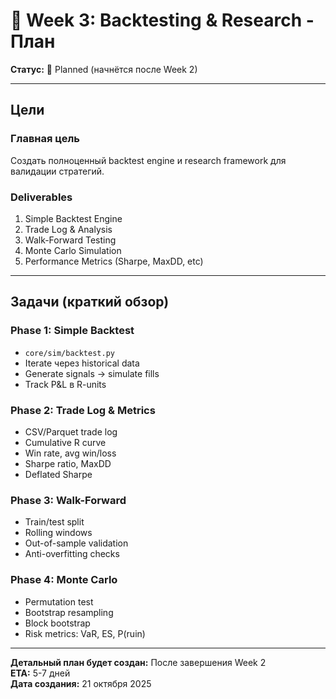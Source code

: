 # 🧪 Week 3: Backtesting & Research - План

**Статус:** 📝 Planned (начнётся после Week 2)

---

## Цели

### Главная цель
Создать полноценный backtest engine и research framework для валидации стратегий.

### Deliverables
1. Simple Backtest Engine
2. Trade Log & Analysis
3. Walk-Forward Testing
4. Monte Carlo Simulation
5. Performance Metrics (Sharpe, MaxDD, etc)

---

## Задачи (краткий обзор)

### Phase 1: Simple Backtest
- `core/sim/backtest.py`
- Iterate через historical data
- Generate signals → simulate fills
- Track P&L в R-units

### Phase 2: Trade Log & Metrics
- CSV/Parquet trade log
- Cumulative R curve
- Win rate, avg win/loss
- Sharpe ratio, MaxDD
- Deflated Sharpe

### Phase 3: Walk-Forward
- Train/test split
- Rolling windows
- Out-of-sample validation
- Anti-overfitting checks

### Phase 4: Monte Carlo
- Permutation test
- Bootstrap resampling
- Block bootstrap
- Risk metrics: VaR, ES, P(ruin)

---

**Детальный план будет создан:** После завершения Week 2  
**ETA:** 5-7 дней  
**Дата создания:** 21 октября 2025

